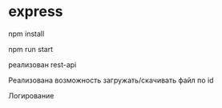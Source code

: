 ﻿# express
 <p>npm install</p>
 <p>npm run start</p>
 <p>реализован rest-api</p>
 <p>Реализована возможность загружать/скачивать файл по id</p>
 <p>Логирование</p>
